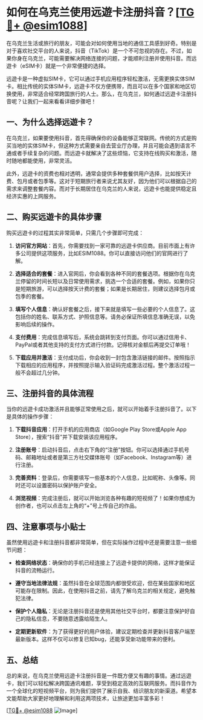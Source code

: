 # 如何在乌克兰使用远遊卡注册抖音？[[TG💪+ @esim1088](https://t.me/s/esim1088)]

在乌克兰生活或旅行的朋友，可能会对如何使用当地的通信工具感到好奇。特别是对于喜欢社交平台的人来说，抖音（TikTok）是一个不可忽视的存在。不过，如果你身在乌克兰，可能需要解决网络连接的问题，才能顺利注册并使用抖音。而远遊卡（eSIM卡）就是一个非常便捷的选择。

远遊卡是一种虚拟SIM卡，它可以通过手机应用程序轻松激活，无需更换实体SIM卡。相比传统的实体SIM卡，远遊卡不仅方便携带，而且可以在多个国家和地区切换使用，非常适合经常跨国旅行的人士。那么，在乌克兰，如何通过远遊卡注册抖音呢？让我们一起来看看详细步骤吧！

## 一、为什么选择远遊卡？

在乌克兰，如果要使用抖音，首先得确保你的设备能够正常联网。传统的方式是购买当地的实体SIM卡，但这种方式需要亲自去营业厅办理，并且可能会遇到语言不通或者手续复杂的问题。而远遊卡就解决了这些烦恼，它支持在线购买和激活，随时随地都能使用，非常灵活。

此外，远遊卡的资费也相对透明，通常会提供多种套餐供用户选择，比如按天计费、包月或者包季等。这对于短期旅行者来说尤其友好，因为他们可以根据自己的需求来调整套餐内容。而对于长期居住在乌克兰的人来说，远遊卡也能提供稳定且经济实惠的上网服务。

## 二、购买远遊卡的具体步骤

购买远遊卡的过程其实非常简单，只需几个步骤即可完成：

1. **访问官方网站**：首先，你需要找到一家可靠的远遊卡供应商。目前市面上有许多公司提供这项服务，比如ESIM1088。你可以直接访问他们的官网进行了解。

2. **选择适合的套餐**：进入官网后，你会看到各种不同的套餐选项。根据你在乌克兰停留的时间长短以及日常使用需求，挑选一个合适的套餐。例如，如果你只是短期旅游，可以选择按天计费的套餐；如果是长期居住，则建议选择包月或包季的套餐。

3. **填写个人信息**：确认好套餐之后，接下来就是填写一些必要的个人信息了。这包括你的姓名、联系方式、护照信息等。请务必保证所填信息准确无误，以免影响后续的操作。

4. **支付费用**：完成信息填写后，系统会跳转到支付页面。你可以通过信用卡、PayPal或者其他支持的支付方式进行付款。记得核对金额后再提交订单哦！

5. **下载应用并激活**：支付成功后，你会收到一封包含激活链接的邮件。按照指示下载相应的应用程序，并按照提示输入验证码完成激活过程。整个激活过程一般不会超过几分钟。

## 三、注册抖音的具体流程

当你的远遊卡成功激活并且能够正常使用之后，就可以开始着手注册抖音了。以下是具体的操作步骤：

1. **下载抖音应用**：打开手机的应用商店（如Google Play Store或Apple App Store），搜索“抖音”并下载安装该应用程序。

2. **注册账号**：启动抖音后，点击右下角的“注册”按钮。你可以选择通过手机号码、邮箱地址或者是第三方社交媒体账号（如Facebook、Instagram等）进行注册。

3. **完善资料**：登录后，你需要填写一些基本的个人信息，比如昵称、头像等。同时还可以设置密码以保护账户安全。

4. **浏览视频**：完成注册后，就可以开始浏览各种有趣的短视频了！如果你想成为创作者，也可以点击左上角的“+”号上传自己的作品。

## 四、注意事项与小贴士

虽然使用远遊卡和注册抖音都非常简单，但在实际操作过程中还是需要注意一些细节问题：

- **检查网络状态**：确保你的手机已经连接上了远遊卡提供的网络，这样才能保证抖音的流畅运行。
  
- **遵守当地法律法规**：虽然抖音在全球范围内都很受欢迎，但在某些国家和地区可能存在限制。因此，在使用抖音之前，请先了解乌克兰的相关规定，避免触犯法律。

- **保护个人隐私**：无论是注册抖音还是使用其他社交平台时，都要注意保护好自己的隐私信息，不要随意透露给陌生人。

- **定期更新软件**：为了获得更好的用户体验，建议定期检查并更新抖音客户端至最新版本。这样不仅可以修复已知bug，还能享受新功能带来的便利。

## 五、总结

总的来说，在乌克兰使用远遊卡注册抖音是一件既方便又有趣的事情。通过远遊卡，我们可以轻松解决跨国通讯难题，享受到稳定高效的互联网服务。而抖音作为一个全球化的短视频平台，则为我们提供了展示自我、结识朋友的新渠道。希望本文能帮助大家更好地理解和利用这两项技术，让旅途更加丰富多彩！

[[TG💪+ @esim1088](https://t.me/s/esim1088) ![Image](https://i.postimg.cc/4NQfJmqS/Snipaste-2025-05-13-00-14-12.png)]